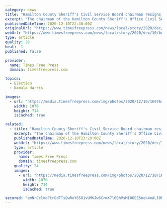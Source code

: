 ```yaml
---
category: news
title: "Hamilton County Sheriff's Civil Service Board chairman resigns after sexually explicit comments about Kamala Harris circulate on social media"
excerpt: "The chairman of the Hamilton County Sheriff's Office Civil Service Board and member of the county's Health and Safety Board resigned after sexually explicit comments he allegedly made about Vice President-elect Kamala Harris circulated on social media Wednesday."
publishedDateTime: 2020-12-10T22:30:00Z
originalUrl: "https://www.timesfreepress.com/news/local/story/2020/dec/10/board-chair-resigns/537635/"
webUrl: "https://www.timesfreepress.com/news/local/story/2020/dec/10/board-chair-resigns/537635/"
type: article
quality: 20
heat: -1
published: false

provider:
  name: Times Free Press
  domain: timesfreepress.com

topics:
  - Election
  - Kamala Harris

images:
  - url: "https://media.timesfreepress.com/img/photos/2020/12/10/1607637652_0208_WEB_b1_renovations_r_t800_ha498fc944d4c98d69f129562ba34ad44d5491794_gs_t1070_hb988c5c0c819b9876da53647cff404d44626ec1c.jpg"
    width: 1070
    height: 714
    isCached: true

related:
  - title: "Hamilton County Sheriff's Civil Service Board chairman resigns after allegedly making sexually explicit comments about Kamala Harris"
    excerpt: "The chairman of the Hamilton County Sheriff's Office Civil Service Board and member of the county's Health and Safety Board resigned after sexually explicit comments he allegedly made about Vice President-elect Kamala Harris circulated on social media Wednesday."
    publishedDateTime: 2020-12-10T23:20:00Z
    webUrl: "https://www.timesfreepress.com/news/local/story/2020/dec/10/board-chair-resigns/537635/"
    type: article
    provider:
      name: Times Free Press
      domain: timesfreepress.com
    quality: 24
    images:
      - url: "https://media.timesfreepress.com/img/photos/2020/12/10/1607637652_0208_WEB_b1_renovations_r_t800_ha498fc944d4c98d69f129562ba34ad44d5491794_gs_t1070_hb988c5c0c819b9876da53647cff404d44626ec1c.jpg"
        width: 1070
        height: 714
        isCached: true

secured: "emNrCclmoFtrGdTTsQwRoY85U1vUMKJw6CrmX7l6QhVsMIOGEE5uek4oALlOMyUYIfI/ILf6CeLHS0/w2trArO2LHf0fZU2VrSFB6ueUevev3riKzRSl77wsY4+oJBReMUbP5VW+6FiZpc03+pQbiGfKLdPVYGBegklWimv/ygU73U7eLE5oEoU9fmnb/8SwULy1iz+TA77CpkTkHf37EBmqOuv0hV0GW2wI5kO0Ti3+4XPagS8BSUqzi6GWyLjvloLbtjxQyfmvlr+poI1/RtaEyQ7fFbogwJQoFL6OXsDsrnhj9XZhKU2NFv8Dx602fVOm7e0zR8vmqqd28qe8PipxjdpLKG5C6FxU0oeaIlU=;PAONfGSO67xMz3xH3Yyj1g=="
---
```


